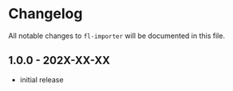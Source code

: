 # Changelog

All notable changes to `fl-importer` will be documented in this file.

## 1.0.0 - 202X-XX-XX

- initial release
